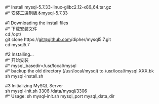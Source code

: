 #* Install mysql-5.7.33-linux-glibc2.12-x86_64.tar.gz   
#*  安装二进制版本mysql-5.7.33   

#1 Downloading the install files   
#*  下载安装文件   
   cd /opt/   
   git clone https://git@github.com/dipher/mysql5.7.git    
   cd mysql5.7   

#2 Installing...   
#*  开始安装   
#*  mysql_basedir=/usr/local/mysql   
#*  backup the old directory (/usr/local/mysql) to /usr/local/mysql.XXX.bk   
    sh mysql-install.sh   

#3 Initializing MySQL Server   
    sh mysql-init.sh 3306 /data/mysql/3306   
#*  Usage: sh mysql-init.sh mysql_port mysql_data_dir   
 
 
